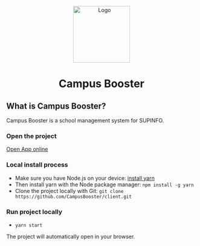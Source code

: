<p align="center">
  <img src="https://user-images.githubusercontent.com/27915933/174158191-d209ecc6-7466-41aa-87e4-fcf60536dffe.png" alt="Logo" width="150px"/>
  <h1 align="center">Campus Booster</h1>
</p>

## What is Campus Booster?
Campus Booster is a school management system for SUPINFO.

### Open the project

[Open App online](https://campusbooster.eu/)

### Local install process

- Make sure you have Node.js on your device: [install yarn](https://nodejs.org/en)
- Then install yarn with the Node package manager: `npm install -g yarn`
- Clone the project locally with Git: `git clone https://github.com/CampusBooster/client.git`

### Run project locally

- `yarn start`

The project will automatically open in your browser.
